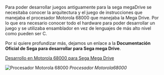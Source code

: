 
Para poder desarrollar juegos antiguamente para la sega megaDrive se necesitaba conocer la arquitectura y el juego de instrucciones que manejaba el procesador Motorola 68000 que manejaba la Mega Drive. Por lo que era necesario conocer todo el hardware para poder desarrollar un juego y se utilizaba ensamblador en vez de lenguajes de más alto nivel como pueden ser C.

Por si quiere profundizar más, dejamos un enlace a la **Documentación Oficial de Sega para desarrollar para Sega mega Drive**.

[Desarrollo en Motorola 68000 para Sega Mega Drive](https://segaretro.org/Mega_Drive_official_documentation)

![Procesador Motorola 68000](https://upload.wikimedia.org/wikipedia/commons/2/28/XC68000.agr.jpg)
*Procesador Motorola68000*